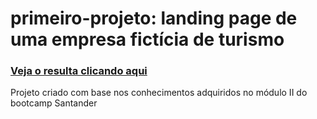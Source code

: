 # primeiro-projeto: landing page de uma empresa fictícia de turismo
### [Veja o resulta clicando aqui](https://felipecesargm.github.io/landing-page-empresa-ficticia/)

Projeto criado com base nos conhecimentos adquiridos no módulo II do bootcamp Santander

